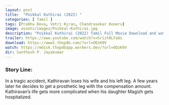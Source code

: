 ```yaml
---
layout: post
title:  "Poikkal Kuthirai (2022) "
categories: [ Tamil ]
tags: [Prabhu Deva, Vetri Kiran, Chandrasekar Koneru]
image: assets/images/Poikkal-Kuthirai.jpg
description: "Poikkal Kuthirai (2022) Tamil Full Movie Download and watch online 720p low file size 500 mb."
trailer: https://www.youtube.com/watch?v=Srizt0LFaUs
download: https://www1.thopdb.com/?url=OOzK9V
watch: https://mdisk.thopdbapp.workers.dev/?url=OOzK9V
dir: Santhosh P. Jayakumar
---
```


### Story Line:
In a tragic accident, Kathiravan loses his wife and his left leg. A few years later he decides to get a prosthetic leg with the compensation amount. Kathiravan’s life gets more complicated when his daughter Magizh gets hospitalized.